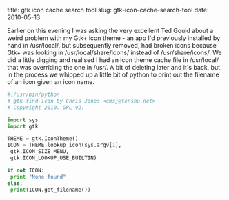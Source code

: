title: gtk icon cache search tool
slug: gtk-icon-cache-search-tool
date: 2010-05-13


Earlier on this evening I was asking the very excellent Ted Gould about a weird problem with my Gtk+ icon theme - an app I'd previously installed by hand in /usr/local/, but subsequently removed, had broken icons because Gtk+ was looking in /usr/local/share/icons/ instead of /usr/share/icons/.
We did a little digging and realised I had an icon theme cache file in /usr/local/ that was overriding the one in /usr/. A bit of deleting later and it's back, but in the process we whipped up a little bit of python to print out the filename of an icon given an icon name.

```python
#!/usr/bin/python
# gtk-find-icon by Chris Jones <cmsj@tenshu.net>
# Copyright 2010. GPL v2.

import sys
import gtk

THEME = gtk.IconTheme()
ICON = THEME.lookup_icon(sys.argv[1],
 gtk.ICON_SIZE_MENU,
 gtk.ICON_LOOKUP_USE_BUILTIN)

if not ICON:
 print "None found"
else:
 print(ICON.get_filename())
```
